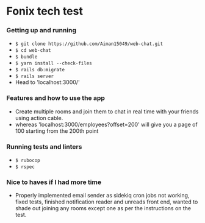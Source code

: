# Fonix tech test


### Getting up and running

 - `$ git clone https://github.com/Aiman15049/web-chat.git`
 - `$ cd web-chat`
 - `$ bundle`
 - `$ yarn install --check-files`
 - `$ rails db:migrate`
 - `$ rails server`
 - Head to 'localhost:3000/'

### Features and how to use the app
- Create multiple rooms and join them to chat in real time with your friends using action cable.
- whereas 'localhost:3000/employees?offset=200' will give you a page of 100 starting from the 200th point

### Running tests and linters

- `$ rubocop`
- `$ rspec`

### Nice to haves if I had more time
- Properly implemented email sender as sidekiq cron jobs not working, fixed tests, finished notification reader and unreads front end, wanted to
shade out joining any rooms except one as per the instructions on the test.
